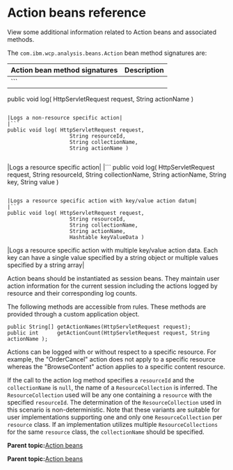 # Action beans reference

View some additional information related to Action beans and associated methods.

The `com.ibm.wcp.analysis.beans.Action` bean method signatures are:

|Action bean method signatures|Description|
|-----------------------------|-----------|
|```
public void log( HttpServletRequest request, 
                    String actionName )
```

|Logs a non-resource specific action|
|```
public void log( HttpServletRequest request, 
                    String resourceId,
                    String collectionName, 
                    String actionName )


```

|Logs a resource specific action|
|```
public void log( HttpServletRequest request, 
                    String resourceId,
                    String collectionName, 
                    String actionName,
                    String key, 
                    String value )

```

|Logs a resource specific action with key/value action datum|
|```
public void log( HttpServletRequest request, 
                    String resourceId,
                    String collectionName, 
                    String actionName,
                    Hashtable keyValueData )
```

|Logs a resource specific action with multiple key/value action data. Each key can have a single value specified by a string object or multiple values specified by a string array|

Action beans should be instantiated as session beans. They maintain user action information for the current session including the actions logged by resource and their corresponding log counts.

The following methods are accessible from rules. These methods are provided through a custom application object.

```
public String[] getActionNames(HttpServletRequest request);
public int      getActionCount(HttpServletRequest request, String actionName );
```

Actions can be logged with or without respect to a specific resource. For example, the "OrderCancel" action does not apply to a specific resource whereas the "BrowseContent" action applies to a specific content resource.

If the call to the action log method specifies a `resourceId` and the `collectionName` is `null`, the name of a `ResourceCollection` is inferred. The `ResourceCollection` used will be any one containing a `resource` with the specified `resourceId`. The determination of the `ResourceCollection` used in this scenario is non-deterministic. Note that these variants are suitable for user implementations supporting one and only one `ResourceCollection` per `resource` class. If an implementation utilizes multiple `ResourceCollections` for the same `resource` class, the `collectionName` should be specified.

**Parent topic:**[Action beans](../pzn/pzn_action_beans.md)

**Parent topic:**[Action beans](../pzn/pzn_action_beans.md)

